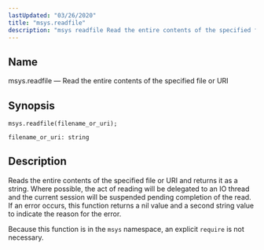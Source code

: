 ```yaml
---
lastUpdated: "03/26/2020"
title: "msys.readfile"
description: "msys readfile Read the entire contents of the specified file or URI msys readfile filename or uri Reads the entire contents of the specified file or URI and returns it as a string Where possible the act of reading will be delegated to an IO thread and the current session..."
---
```


<a name="lua.ref.msys.readfile"></a> 
## Name

msys.readfile — Read the entire contents of the specified file or URI

<a name="idp24556496"></a> 
## Synopsis

`msys.readfile(filename_or_uri);`

`filename_or_uri: string`<a name="idp24559200"></a> 
## Description

Reads the entire contents of the specified file or URI and returns it as a string. Where possible, the act of reading will be delegated to an IO thread and the current session will be suspended pending completion of the read. If an error occurs, this function returns a nil value and a second string value to indicate the reason for the error.

Because this function is in the `msys` namespace, an explicit `require` is not necessary.